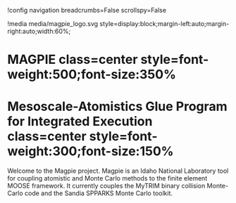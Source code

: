 !config navigation breadcrumbs=False scrollspy=False

!media media/magpie_logo.svg style=display:block;margin-left:auto;margin-right:auto;width:60%;

# MAGPIE class=center style=font-weight:500;font-size:350%

# Mesoscale-Atomistics Glue Program for Integrated Execution class=center style=font-weight:300;font-size:150%

Welcome to the Magpie project. Magpie is an Idaho National Laboratory tool for coupling
atomistic and Monte Carlo methods to the finite element MOOSE framework. It currently couples
the MyTRIM binary collision Monte-Carlo code and the Sandia SPPARKS Monte Carlo toolkit.
